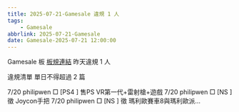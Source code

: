 ```yaml
---
title: 2025-07-21-Gamesale 違規 1 人
tags:
    - Gamesale
abbrlink: 2025-07-21-Gamesale
date: Gamesale-2025-07-21 12:00:00
---
```

Gamesale 板 [板規連結](https://www.ptt.cc/bbs/Gossiping/M.1637425085.A.07D.html)
昨天違規 1 人
<!-- more -->

違規清單
單日不得超過 2 篇

7/20 philipwen □ [PS4 ] 售PS VR第一代+雷射槍+遊戲
7/20 philipwen □ [NS  ] 徵 Joycon手把
7/20 philipwen □ [NS  ] 徵 瑪利歐賽車8與瑪利歐派…